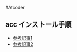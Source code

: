 #Atcoder
## acc インストール手順
* [参考記事1](http://tatamo.81.la/blog/2018/12/07/atcoder-cli-installation-guide/)
* [参考記事2](http://tatamo.81.la/blog/2018/12/07/atcoder-cli-tutorial/)